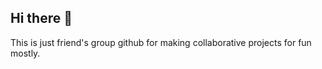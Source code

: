 ## Hi there 👋

This is just friend's group github for making collaborative projects for fun mostly.
